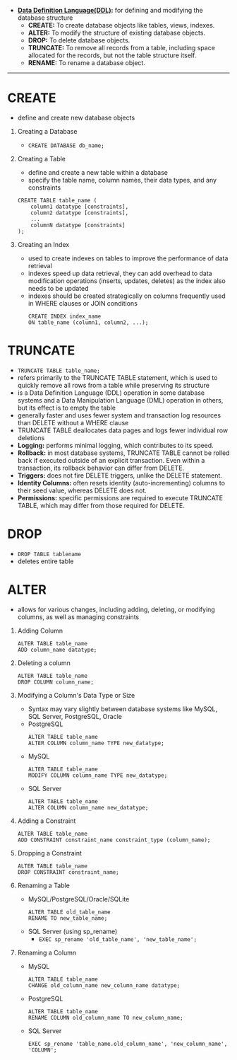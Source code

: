 - **[Data Definition Language(DDL)]():** for defining and modifying the database structure
    - **CREATE:** To create database objects like tables, views, indexes.
    - **ALTER:** To modify the structure of existing database objects.
    - **DROP:** To delete database objects.
    - **TRUNCATE:** To remove all records from a table, including space allocated for the records, but not the table structure itself.
    - **RENAME:** To rename a database object.


_______________________________________________________

# CREATE
- define and create new database objects
1. Creating a Database
    - `CREATE DATABASE db_name;`

2. Creating a Table
    - define and create a new table within a database 
    - specify the table name, column names, their data types, and any constraints
    ```
    CREATE TABLE table_name (
        column1 datatype [constraints],
        column2 datatype [constraints],
        ...
        columnN datatype [constraints]
    );
    ```

3. Creating an Index
    - used to create indexes on tables to improve the performance of data retrieval
    - indexes speed up data retrieval, they can add overhead to data modification operations (inserts, updates, deletes) as the index also needs to be updated
    - indexes should be created strategically on columns frequently used in WHERE clauses or JOIN conditions
        ```
        CREATE INDEX index_name
        ON table_name (column1, column2, ...);
        ```

# TRUNCATE
- `TRUNCATE TABLE table_name;`
- refers primarily to the TRUNCATE TABLE statement, which is used to quickly remove all rows from a table while preserving its structure
- is a Data Definition Language (DDL) operation in some database systems and a Data Manipulation Language (DML) operation in others, but its effect is to empty the table
- generally faster and uses fewer system and transaction log resources than DELETE without a WHERE clause
- TRUNCATE TABLE deallocates data pages and logs fewer individual row deletions
- **Logging:**  performs minimal logging, which contributes to its speed.
- **Rollback:** in most database systems, TRUNCATE TABLE cannot be rolled back if executed outside of an explicit transaction. Even within a transaction, its rollback behavior can differ from DELETE.
- **Triggers:** does not fire DELETE triggers, unlike the DELETE statement.
- **Identity Columns:** often resets identity (auto-incrementing) columns to their seed value, whereas DELETE does not.
- **Permissions:** specific permissions are required to execute TRUNCATE TABLE, which may differ from those required for DELETE.

# DROP
- `DROP TABLE tablename`
- deletes entire table

# ALTER
- allows for various changes, including adding, deleting, or modifying columns, as well as managing constraints

1. Adding Column
    ```
    ALTER TABLE table_name
    ADD column_name datatype;
    ```

2. Deleting a column
    ```
    ALTER TABLE table_name
    DROP COLUMN column_name;
    ```

3. Modifying a Column's Data Type or Size
    - Syntax may vary slightly between database systems like MySQL, SQL Server, PostgreSQL, Oracle
    - PostgreSQL
        ```
        ALTER TABLE table_name
        ALTER COLUMN column_name TYPE new_datatype;
        ```
    - MySQL
        ```
        ALTER TABLE table_name
        MODIFY COLUMN column_name TYPE new_datatype;
        ```
    - SQL Server
        ```
        ALTER TABLE table_name
        ALTER COLUMN column_name new_datatype;
        ```

4. Adding a Constraint
    ```
    ALTER TABLE table_name
    ADD CONSTRAINT constraint_name constraint_type (column_name);
    ```

5. Dropping a Constraint
    ```
    ALTER TABLE table_name
    DROP CONSTRAINT constraint_name;
    ```

6. Renaming a Table
    - MySQL/PostgreSQL/Oracle/SQLite
        ```
        ALTER TABLE old_table_name
        RENAME TO new_table_name;
        ```
    - SQL Server (using sp_rename)
        - `EXEC sp_rename 'old_table_name', 'new_table_name';`

7. Renaming a Column
    - MySQL
        ```
        ALTER TABLE table_name
        CHANGE old_column_name new_column_name datatype;
        ```
    - PostgreSQL
        ```
        ALTER TABLE table_name
        RENAME COLUMN old_column_name TO new_column_name;
        ```
    - SQL Server
        ```
        EXEC sp_rename 'table_name.old_column_name', 'new_column_name', 'COLUMN';
        ```